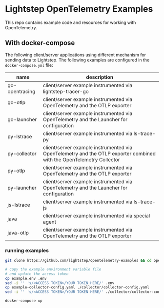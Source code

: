 # Lightstep OpenTelemetry Examples

This repo contains example code and resources for working with OpenTelemetry.


## With docker-compose

The following client/server applications using different mechanism for sending data to Lightstep. The following examples are configured in the `docker-compose.yml` file:

| name           | description |
| -------------- | ----------- |
| go-opentracing | client/server example instrumented via lightstep-tracer-go |
| go-otlp        | client/server example instrumented via OpenTelemetry and the OTLP exporter |
| go-launcher    | client/server example instrumented via OpenTelemetry and the Launcher for configuration |
| py-lstrace     | client/server example instrumented via ls-trace-py |
| py-collector   | client/server example instrumented via OpenTelemetry and the OTLP exporter combined with the OpenTelemetry Collector |
| py-otlp        | client/server example instrumented via OpenTelemetry and the OTLP exporter |
| py-launcher    | client/server example instrumented via OpenTelemetry and the Launcher for configuration |
| js-lstrace     | client/server example instrumented via ls-trace-js |
| java           | client/server example instrumented via special agent |
| java-otlp      | client/server example instrumented via OpenTelemetry and the OTLP exporter |

### running examples

```bash
git clone https://github.com/lightstep/opentelemetry-examples && cd opentelemetrys-examples

# copy the example environment variable file
# and update the access token
cp example.env .env
sed -i '' 's/<ACCESS TOKEN>/YOUR TOKEN HERE/' .env
cp example-collector-config.yaml ./collector/collector-config.yaml
sed -i '' 's/<ACCESS TOKEN>/YOUR TOKEN HERE/' ./collector/collector-config.yaml

docker-compose up
```
